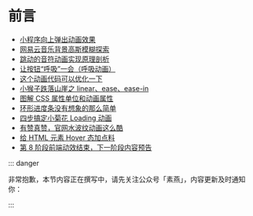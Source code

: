 # 前言

- [小程序向上弹出动画效果](https://mp.weixin.qq.com/s/HR2LnHgcplAcBKXhzKdhUg)
- [网易云音乐背景高斯模糊探索](https://mp.weixin.qq.com/s/Yd2-Sb6F6tNFd8ojS9N0mw)
- [跳动的音符动画实现原理剖析](https://mp.weixin.qq.com/s/Dp_-tE8Ioj9eybxIZ5Jhdw)
- [让按钮“呼吸”一会（呼吸动画）](https://mp.weixin.qq.com/s/V-7drgK9iHjwEGVn3rFycg)
- [这个动画代码可以优化一下](https://mp.weixin.qq.com/s/NrCoFHoh2RCc_t7nsv1hLQ)
- [小猴子跌落山崖之 linear、ease、ease-in](https://mp.weixin.qq.com/s/DDi5cj3Dj5mRF72ZYs9Rhw)
- [图解 CSS 属性单位和动画属性](https://mp.weixin.qq.com/s/-BiHS54K8CvrQyRBakmyWw)
- [环形进度条没有想象的那么简单](https://mp.weixin.qq.com/s/S4wtZQm12Zk50HCby8mpRA)
- [四步搞定小菊花 Loading 动画](https://mp.weixin.qq.com/s/0klnoP6M90uU1g2g433swQ)
- [有赞真赞，官网水波纹动画这么酷](https://mp.weixin.qq.com/s/BisZrZBJixpOir0xRKXbfg)
- [给 HTML 元素 Hover 态加点料](https://mp.weixin.qq.com/s/xVMQrjHNdxUbyr0FDKCyLg)
- [第 8 阶段前端动效结束，下一阶段内容预告](https://mp.weixin.qq.com/s/H7k8IHxL-YmxCE-QQDc12w)

::: danger

非常抱歉，本节内容正在撰写中，请先关注公众号「素燕」，内容更新及时通知你：

:::


<GongZhongHao></GongZhongHao>